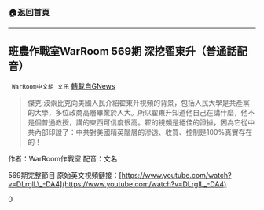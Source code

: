 ###  [:house:返回首頁](https://github.com/ourhimalayas/txt)
---

## 班農作戰室WarRoom 569期 深挖翟東升（普通話配音）
` WarRoom中文組 文乐` [轉載自GNews](https://gnews.org/zh-hans/644242/)

> 傑克·波索比克向美國人民介紹翟東升視頻的背景，包括人民大學是共產黨的大學，多位政商高層畢業於人大。所以翟東升知道他自己在講什麼，他不是個普通教授，講的東西可信度很高。翟的視頻是絕佳的證據，因為它從中共內部印證了：中共對美國精英階層的滲透、收買、控制是100%真實存在的！


作者：WarRoom作戰室
配音：文名


569期完整節目
原始英文視頻鏈接：[https://www.youtube.com/watch?v=DLrglL\_-DA4](https://www.youtube.com/watch?v=DLrglL_-DA4)

0
